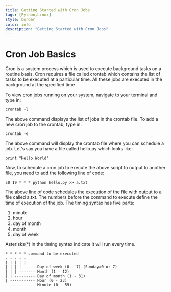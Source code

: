 ```yaml
---
title: Getting Started with Cron Jobs
tags: [Python,Linux]
style: border
color: info
description: "Getting Started with Cron Jobs"
---
```



# Cron Job Basics

Cron is a system process which is used to execute background tasks on a routine basis. Cron requires a file called crontab which contains the list of tasks to be executed at a particular time. All these jobs are executed in the background at the specified time

To view cron jobs running on your system, navigate to your terminal and type in:

`crontab -l`

The above command displays the list of jobs in the crontab file. To add a new cron job to the crontab, type in:

`crontab -e`

The above command will display the crontab file where you can schedule a job. Let's say you have a file called hello.py which looks like:

`print "Hello World"`

Now, to schedule a cron job to execute the above script to output to another file, you need to add the following line of code:

`50 19 * * * python hello.py >> a.txt`

The above line of code schedules the execution of the file with output to a file called a.txt. The numbers before the command to execute define the time of execution of the job. The timing syntax has five parts:

1. minute
2. hour
3. day of month
4. month
5. day of week

Asterisks(*) in the timing syntax indicate it will run every time. 

    * * * * * command to be executed
    - - - - -
    | | | | |
    | | | | ----- Day of week (0 - 7) (Sunday=0 or 7)
    | | | ------- Month (1 - 12)
    | | --------- Day of month (1 - 31)
    | ----------- Hour (0 - 23)
    ------------- Minute (0 - 59)
	

